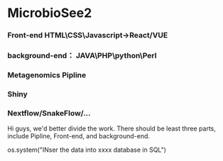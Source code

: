 # MicrobioSee2
### Front-end HTML\CSS\Javascript->React/VUE
### background-end： JAVA\PHP\python\Perl
### Metagenomics Pipline
### Shiny
### Nextflow/SnakeFlow/...

Hi guys, we'd better divide the work. There should be least three parts, include Pipline, Front-end, and background-end.






os.system("INser the data into xxxx database in SQL")
